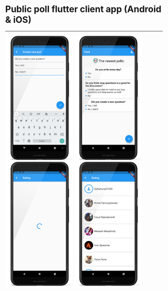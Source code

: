 # Public poll flutter client app (Android & iOS)
--------------------------------------------------------------------------------------------
<img src="misc/images/image_0.png" height="400"> <img src="misc/images/image_1.png" height="400"> <img src="misc/images/image_2.png" height="400"> <img src="misc/images/image_3.png" height="400">
